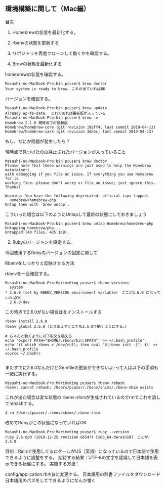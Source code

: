 ## 環境構築に関して（Mac編）

目次
1. Homebrewの状態を最新化する。
2. rbenvの状態を更新する
3. リポジトリを再度クローンして動くかを確認する。

1. Brewの状態を最新化する

homebrewの状態を確認する。

```
Masashi-no-MacBook-Pro:bin pcuser$ brew doctor
Your system is ready to brew. これが出ていればOK
```

バージョンを確認する。
```
Masashi-no-MacBook-Pro:bin pcuser$ brew update
Already up-to-date.　これであれば最新版が入っている
Masashi-no-MacBook-Pro:bin pcuser$ brew -v
Homebrew 2.1.0 現時点での最新版
Homebrew/homebrew-core (git revision 192ff4; last commit 2019-04-13)
Homebrew/homebrew-cask (git revision 3dabc; last commit 2019-04-13)
```
もし、なにか問題が発生したら？

現時点で見つけたのは廃止されたバージョンが入っていること

```
Masashi-no-MacBook-Pro:bin pcuser$ brew doctor
Please note that these warnings are just used to help the Homebrew maintainers
with debugging if you file an issue. If everything you use Homebrew for is
working fine: please don't worry or file an issue; just ignore this. Thanks!

Warning: You have the following deprecated, official taps tapped:
  Homebrew/homebrew-php
Untap them with `brew untap`.
```

こういった場合は以下のようにUntapして最新の状態にしておきましょう

```
Masashi-no-MacBook-Pro:bin pcuser$ brew untap Homebrew/homebrew-php
Untapping homebrew/php...
Untapped (40 files, 485.1KB).
```

2. Rubyのバージョンを設定する。

今回使用するRubyのバージョンの固定に関して

Rbenvをしっかりと反映させる方法

rbenvを一旦確認する。

```
Masashi-no-MacBook-Pro:MarimoKing pcuser$ rbenv versions
  system
* 2.6.0 (set by RBENV_VERSION environment variable)　ここが2.6.0 になっていればOK
  2.6.0-dev
```

この時点で2.6.0がない場合はをインストールする

```
rbenv install 2.6.0
rbenv global 2.6.0 (とりあえずどこでも2.6.0で動くようにする。)

# ちゃんと動くように以下呪文を唱える
echo 'export PATH="$HOME/.rbenv/bin:$PATH"' >> ~/.bash_profile'
echo 'if which rbenv > /dev/null; then eval "$(rbenv init -)"; fi' >> ~/.bash_profile
source ~/.bashrc


```

またすでに2.6.0なんだけどGemfileの更新ができないよ-って人は以下の手順も一緒に実行する。

```
Masashi-no-MacBook-Pro:MarimoKing pcuser$ rbenv rehash
rbenv: cannot rehash: /Users/pcuser/.rbenv/shims/.rbenv-shim exists
```
これが出た場合は変な状態の.rbenv-shimが生成されているのでrmでこれを消してrehashする。

```
$ rm /Users/pcuser/.rbenv/shims/.rbenv-shim
```

改めてRubyがこの状態になっていればOK
```
Masashi-no-MacBook-Pro:MarimoKing pcuser$ ruby --version
ruby 2.6.0p0 (2018-12-25 revision 66547) [x86_64-darwin18]　ここが、2.6.0
```


目的：Railsで使用してるロケールがUS（英語）になっているので日本語で使用できるように調整をする。
期待する結果：UTF-8の文字を認識して日本語を表示できる状態にする。
実施する方法：

config/application.rbをjaに変更する。
日本語用の辞書ファイルをダウンロード
日本語用のパスをしてできるようになんか書く
